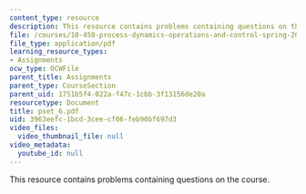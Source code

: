 ```yaml
---
content_type: resource
description: This resource contains problems containing questions on the course.
file: /courses/10-450-process-dynamics-operations-and-control-spring-2006/3963eefc1bcd3ceecf06feb90bf697d3_pset_6.pdf
file_type: application/pdf
learning_resource_types:
- Assignments
ocw_type: OCWFile
parent_title: Assignments
parent_type: CourseSection
parent_uid: 1751b5f4-022a-f47c-1cbb-3f13156de20a
resourcetype: Document
title: pset_6.pdf
uid: 3963eefc-1bcd-3cee-cf06-feb90bf697d3
video_files:
  video_thumbnail_file: null
video_metadata:
  youtube_id: null
---
```

This resource contains problems containing questions on the course.


